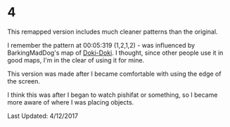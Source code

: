 # 4
This remapped version includes much cleaner patterns than the original.

I remember the pattern at 00:05:319 (1,2,1,2) - was influenced by BarkingMadDog's map of [Doki-Doki](https://osu.ppy.sh/beatmapsets/575777#osu/1219148).  I thought, since other people use it in good maps, I'm in the clear of using it for mine.

This version was made after I became comfortable with using the edge of the screen.

I think this was after I began to watch pishifat or something, so I became more aware of where I was placing objects.

Last Updated: 4/12/2017
